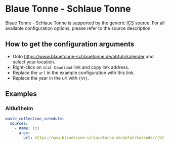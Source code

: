 # Blaue Tonne - Schlaue Tonne

Blaue Tonne - Schlaue Tonne is supported by the generic [ICS](/doc/source/ics.md) source. For all available configuration options, please refer to the source description.


## How to get the configuration arguments

- Goto <https://www.blauetonne-schlauetonne.de/abfuhrkalender> and select your location.
- Right-click on `iCal Download` link and copy link address.
- Replace the `url` in the example configuration with this link.
- Replace the year in the url with `{%Y}`.

## Examples

### Altlußheim

```yaml
waste_collection_schedule:
  sources:
    - name: ics
      args:
        url: https://www.blauetonne-schlauetonne.de/abfuhrkalender/{%Y}/altlussheim-altlussheim-1668.ics
```
